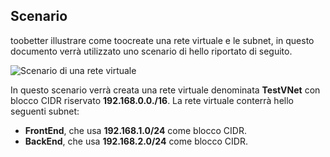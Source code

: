 ## <a name="scenario"></a>Scenario
toobetter illustrare come toocreate una rete virtuale e le subnet, in questo documento verrà utilizzato uno scenario di hello riportato di seguito.

![Scenario di una rete virtuale](./media/virtual-networks-create-vnet-scenario-include/vnet-scenario.png)

In questo scenario verrà creata una rete virtuale denominata **TestVNet** con blocco CIDR riservato **192.168.0.0./16**. La rete virtuale conterrà hello seguenti subnet: 

* **FrontEnd**, che usa **192.168.1.0/24** come blocco CIDR.
* **BackEnd**, che usa **192.168.2.0/24** come blocco CIDR.

